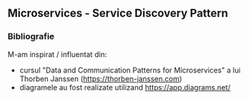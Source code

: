 ## Microservices - Service Discovery Pattern

### Bibliografie

M-am inspirat / influentat din:

- cursul "Data and Communication Patterns for Microservices" a lui Thorben Janssen (https://thorben-janssen.com)
- diagramele au fost realizate utilizand https://app.diagrams.net/
